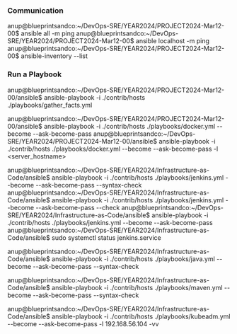 ### Communication
anup@blueprintsandco:~/DevOps-SRE/YEAR2024/PROJECT2024-Mar12-00$ ansible all -m ping
anup@blueprintsandco:~/DevOps-SRE/YEAR2024/PROJECT2024-Mar12-00$ ansible localhost -m ping
anup@blueprintsandco:~/DevOps-SRE/YEAR2024/PROJECT2024-Mar12-00$ ansible-inventory --list

### Run a Playbook
anup@blueprintsandco:~/DevOps-SRE/YEAR2024/PROJECT2024-Mar12-00/ansible$ ansible-playbook -i ./contrib/hosts ./playbooks/gather_facts.yml

anup@blueprintsandco:~/DevOps-SRE/YEAR2024/PROJECT2024-Mar12-00/ansible$ ansible-playbook -i ./contrib/hosts ./playbooks/docker.yml --become --ask-become-pass
anup@blueprintsandco:~/DevOps-SRE/YEAR2024/PROJECT2024-Mar12-00/ansible$ ansible-playbook -i ./contrib/hosts ./playbooks/docker.yml --become --ask-become-pass -l <server_hostname>

anup@blueprintsandco:~/DevOps-SRE/YEAR2024/Infrastructure-as-Code/ansible$ ansible-playbook -i ./contrib/hosts ./playbooks/jenkins.yml --become --ask-become-pass --syntax-check
anup@blueprintsandco:~/DevOps-SRE/YEAR2024/Infrastructure-as-Code/ansible$ ansible-playbook -i ./contrib/hosts ./playbooks/jenkins.yml --become --ask-become-pass --check
anup@blueprintsandco:~/DevOps-SRE/YEAR2024/Infrastructure-as-Code/ansible$ ansible-playbook -i ./contrib/hosts ./playbooks/jenkins.yml --become --ask-become-pass
anup@blueprintsandco:~/DevOps-SRE/YEAR2024/Infrastructure-as-Code/ansible$ sudo systemctl status jenkins.service 


anup@blueprintsandco:~/DevOps-SRE/YEAR2024/Infrastructure-as-Code/ansible$ ansible-playbook -i ./contrib/hosts ./playbooks/java.yml --become --ask-become-pass --syntax-check

anup@blueprintsandco:~/DevOps-SRE/YEAR2024/Infrastructure-as-Code/ansible$ ansible-playbook -i ./contrib/hosts ./playbooks/maven.yml --become --ask-become-pass --syntax-check


anup@blueprintsandco:~/DevOps-SRE/YEAR2024/Infrastructure-as-Code/ansible$ ansible-playbook -i ./contrib/hosts ./playbooks/kubeadm.yml --become --ask-become-pass -l 192.168.56.104 -vv